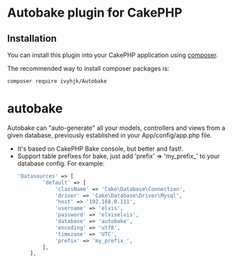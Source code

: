 # Autobake plugin for CakePHP

## Installation

You can install this plugin into your CakePHP application using [composer](http://getcomposer.org).

The recommended way to install composer packages is:

```
composer require ivyhjk/Autobake
```
# autobake

Autobake can "auto-generate" all your models, controllers and views from a given database, previously established in your App/config/app.php file.

- It's based on CakePHP Bake console, but better and fast!.
- Support table prefixes for bake, just add 'prefix' => 'my_prefix_' to your database config.
	For example: 
	```php
	'Datasources' => [
	        'default' => [
	            'className' => 'Cake\Database\Connection',
	            'driver' => 'Cake\Database\Driver\Mysql',
	            'host' => '192.168.0.111',
	            'username' => 'elvis',
	            'password' => 'elviselvis',
	            'database' => 'autobake',
	            'encoding' => 'utf8',
	            'timezone' => 'UTC',
	            'prefix' => 'my_prefix_',
	        ],
	    ],
	```